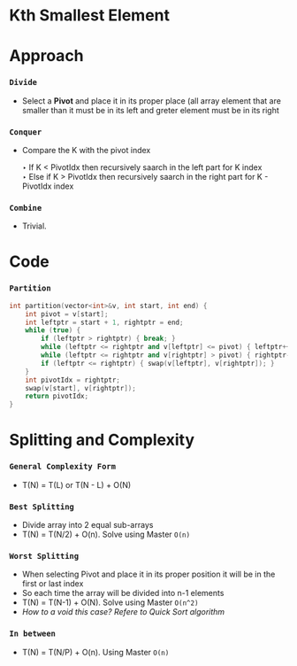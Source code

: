 # Kth Smallest Element 

# Approach 

### `Divide`
- Select a **Pivot** and place it in its proper place (all array element that are smaller than it must be in its left and greter element must be in its right

### `Conquer`
- Compare the K with the pivot index <br>

  ‣ If K < PivotIdx then recursively saarch in the left part for K index <br>
  ‣ Else if K > PivotIdx then recursively saarch in the right part for K - PivotIdx index 
  
  
### `Combine` 
- Trivial. 

# Code
### `Partition` 
```cpp
int partition(vector<int>&v, int start, int end) {
    int pivot = v[start];
    int leftptr = start + 1, rightptr = end;
    while (true) {
        if (leftptr > rightptr) { break; }
        while (leftptr <= rightptr and v[leftptr] <= pivot) { leftptr++; }
        while (leftptr <= rightptr and v[rightptr] > pivot) { rightptr--; }
        if (leftptr <= rightptr) { swap(v[leftptr], v[rightptr]); }
    }   
    int pivotIdx = rightptr;
    swap(v[start], v[rightptr]);
    return pivotIdx;
}
```


# Splitting and Complexity 
### `General Complexity Form` 
- T(N) = T(L) or T(N - L) + O(N) 

### `Best Splitting` 
- Divide array into 2 equal sub-arrays
- T(N) = T(N/2) + O(n). Solve using Master `O(n)`

### `Worst Splitting` 
- When selecting Pivot and place it in its proper position it will be in the first or last index 
- So each time the array will be divided into n-1 elements 
- T(N) = T(N-1) + O(N). Solve using Master `O(n^2)` 
- *How to a void this case? Refere to Quick Sort algorithm*

### `In between`  
- T(N) = T(N/P) + O(n). Using Master `O(n)`

